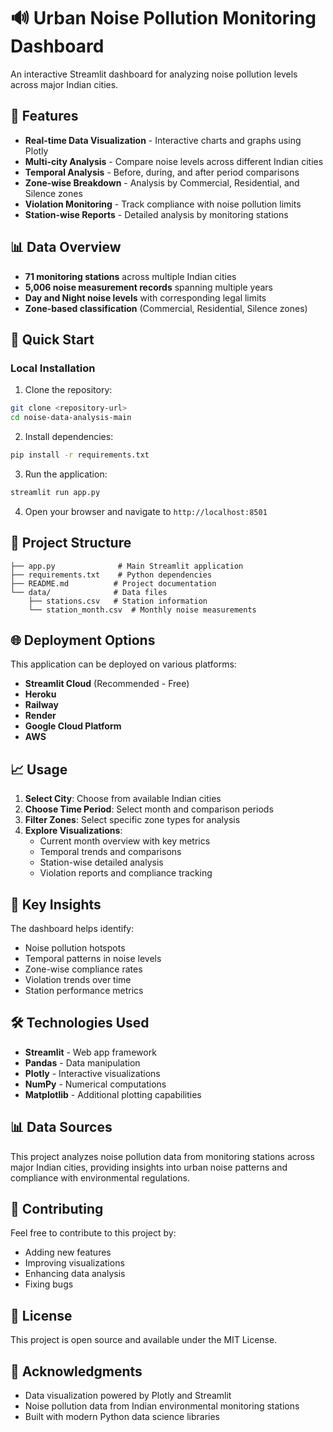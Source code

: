 # 🔊 Urban Noise Pollution Monitoring Dashboard

An interactive Streamlit dashboard for analyzing noise pollution levels across major Indian cities.

## 🌟 Features

- **Real-time Data Visualization** - Interactive charts and graphs using Plotly
- **Multi-city Analysis** - Compare noise levels across different Indian cities
- **Temporal Analysis** - Before, during, and after period comparisons
- **Zone-wise Breakdown** - Analysis by Commercial, Residential, and Silence zones
- **Violation Monitoring** - Track compliance with noise pollution limits
- **Station-wise Reports** - Detailed analysis by monitoring stations

## 📊 Data Overview

- **71 monitoring stations** across multiple Indian cities
- **5,006 noise measurement records** spanning multiple years
- **Day and Night noise levels** with corresponding legal limits
- **Zone-based classification** (Commercial, Residential, Silence zones)

## 🚀 Quick Start

### Local Installation

1. Clone the repository:
```bash
git clone <repository-url>
cd noise-data-analysis-main
```

2. Install dependencies:
```bash
pip install -r requirements.txt
```

3. Run the application:
```bash
streamlit run app.py
```

4. Open your browser and navigate to `http://localhost:8501`

## 📁 Project Structure

```
├── app.py              # Main Streamlit application
├── requirements.txt    # Python dependencies
├── README.md          # Project documentation
└── data/              # Data files
    ├── stations.csv   # Station information
    └── station_month.csv  # Monthly noise measurements
```

## 🌐 Deployment Options

This application can be deployed on various platforms:

- **Streamlit Cloud** (Recommended - Free)
- **Heroku**
- **Railway**
- **Render**
- **Google Cloud Platform**
- **AWS**

## 📈 Usage

1. **Select City**: Choose from available Indian cities
2. **Choose Time Period**: Select month and comparison periods
3. **Filter Zones**: Select specific zone types for analysis
4. **Explore Visualizations**: 
   - Current month overview with key metrics
   - Temporal trends and comparisons
   - Station-wise detailed analysis
   - Violation reports and compliance tracking

## 🎯 Key Insights

The dashboard helps identify:
- Noise pollution hotspots
- Temporal patterns in noise levels
- Zone-wise compliance rates
- Violation trends over time
- Station performance metrics

## 🛠️ Technologies Used

- **Streamlit** - Web app framework
- **Pandas** - Data manipulation
- **Plotly** - Interactive visualizations
- **NumPy** - Numerical computations
- **Matplotlib** - Additional plotting capabilities

## 📊 Data Sources

This project analyzes noise pollution data from monitoring stations across major Indian cities, providing insights into urban noise patterns and compliance with environmental regulations.

## 🤝 Contributing

Feel free to contribute to this project by:
- Adding new features
- Improving visualizations
- Enhancing data analysis
- Fixing bugs

## 📄 License

This project is open source and available under the MIT License.

## 🙏 Acknowledgments

- Data visualization powered by Plotly and Streamlit
- Noise pollution data from Indian environmental monitoring stations
- Built with modern Python data science libraries
